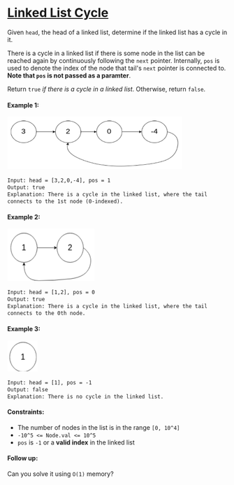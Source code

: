 # [Linked List Cycle](https://leetcode.com/explore/interview/card/top-interview-questions-easy/93/linked-list/773/)
Given `head`, the head of a linked list, determine if the linked list has a cycle in it.  
  
There is a cycle in a linked list if there is some node in the list can be reached again by continuously following the `next` pointer. Internally, `pos` is used to denote the index of the node that tail's `next` pointer is connected to. **Note that `pos` is not passed as a paramter**.  
  
Return `true` *if there is a cycle in a linked list*. Otherwise, return `false`.

#### Example 1:
<img src="images/example1.png" width="400" height="120">

```
Input: head = [3,2,0,-4], pos = 1
Output: true
Explanation: There is a cycle in the linked list, where the tail connects to the 1st node (0-indexed).
```

#### Example 2:
<img src="images/example2.png" width="200" height="120">

```
Input: head = [1,2], pos = 0
Output: true
Explanation: There is a cycle in the linked list, where the tail connects to the 0th node.
```

#### Example 3:
<img src="images/example3.png" width="70" height="70">

```
Input: head = [1], pos = -1
Output: false
Explanation: There is no cycle in the linked list.
```

#### Constraints:
- The number of nodes in the list is in the range `[0, 10^4]`
- `-10^5 <= Node.val <= 10^5`
- `pos` is `-1` or a **valid index** in the linked list

#### Follow up:
Can you solve it using `O(1)` memory?
